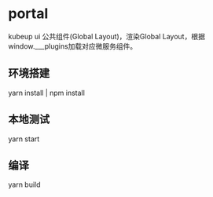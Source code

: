 # portal

kubeup ui 公共组件(Global Layout)，渲染Global Layout，根据window.___plugins加载对应微服务组件。

## 环境搭建

yarn install | npm install

## 本地测试

yarn start

## 编译

yarn build

